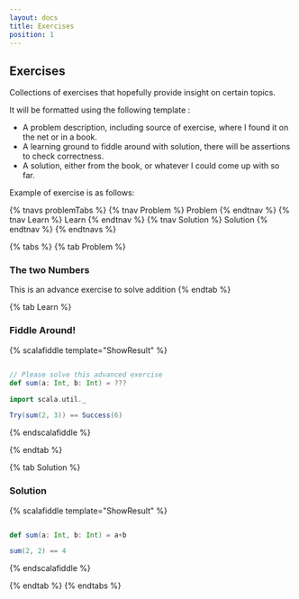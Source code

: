 ```yaml
---
layout: docs
title: Exercises 
position: 1 
---
```


<h2> Exercises </h2>

Collections of exercises that hopefully provide insight on certain topics.

It will be formatted using the following template :
- A problem description, including source of exercise, where I found it on the net or in a book.
- A learning ground to fiddle around with solution, there will be assertions to check correctness.
- A solution, either from the book, or whatever I could come up with so far.

Example of exercise is as follows: 

{% tnavs problemTabs %}
    {% tnav Problem %} Problem  {% endtnav %}
    {% tnav Learn %} Learn  {% endtnav %}
    {% tnav Solution  %} Solution  {% endtnav %}
{% endtnavs %}

{% tabs %}
{% tab Problem %} 
<h3>The two Numbers</h3>
   This is an advance exercise to solve addition
{% endtab %}

{% tab Learn %} 
<h3>Fiddle Around!</h3>

{% scalafiddle template="ShowResult" %}
```scala 

// Please solve this advanced exercise
def sum(a: Int, b: Int) = ??? 

import scala.util._ 

Try(sum(2, 3)) == Success(6)

```
{% endscalafiddle %}

{% endtab %}

{% tab Solution  %} 
<h3>Solution</h3>

{% scalafiddle template="ShowResult" %}
```scala 

def sum(a: Int, b: Int) = a+b 

sum(2, 2) == 4
```
{% endscalafiddle %}


{% endtab %}
{% endtabs %}
